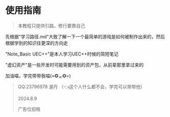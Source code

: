 # 使用指南

>本教程只提供引路，修行要靠自己

先根据"学习路径.md"大致了解一下一个最简单的游戏是如何被制作出来的，然后根据学到的知识往更深的方向走

"Note_Basic UEC++"是本人学习UEC++时候的简短笔记

"虚幻资产"是一些开发时可能需要用到的资产包，从前辈那里拿过来的

加油喵，学完带带我喵(=✪ᆽ✪=)

> QQ:23796978 渥丹 （👈这个人什么都不会，学完可以带带他）
>
> 2024.8.9
>
> 广告位招租
